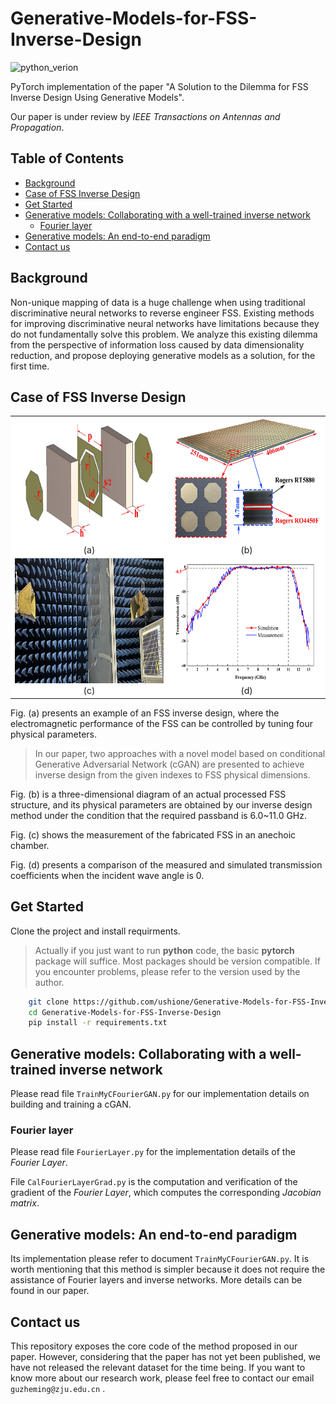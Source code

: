 # Generative-Models-for-FSS-Inverse-Design
![python_verion](https://user-images.githubusercontent.com/87009163/168636733-f6c303bd-6f3f-4215-b008-c37ea05c0921.svg)

PyTorch implementation of the paper "A Solution to the Dilemma for FSS Inverse Design Using Generative Models".

Our paper is under review by *IEEE Transactions on Antennas and Propagation*.

## Table of Contents

- [Background](#background)
- [Case of FSS Inverse Design](#case-of-fss-inverse-design)
- [Get Started](#get-started)
- [Generative models: Collaborating with a well-trained inverse network](#generative-models-collaborating-with-a-well-trained-inverse-network)
	- [Fourier layer](#fourier-layer)
- [Generative models: An end-to-end paradigm](#generative-models-an-end-to-end-paradigm)
- [Contact us](#contact-us)

## Background
Non-unique mapping of data is a huge challenge when using traditional discriminative neural networks to reverse engineer FSS. Existing methods for improving discriminative neural networks have limitations because they do not fundamentally solve this problem. We analyze this existing dilemma from the perspective of information loss caused by data dimensionality reduction, and propose deploying generative models as a solution, for the first time.

## Case of FSS Inverse Design
<table align="center" bgcolor="white">
    <tr>
        <td align="center"><img id="Case" src="https://github.com/ushione/Generative-Models-for-FSS-Inverse-Design/blob/main/Img/Case.jpg" width="320" height="200" alt="Case"/><br><span>(a)</span></td>
        <td align="center"><img id="Result" src="https://github.com/ushione/Generative-Models-for-FSS-Inverse-Design/blob/main/Img/Result.jpg" width="320" height="200" alt="Result"/><br><span>(b)</span></td></td>
    </tr>
    <tr>
        <td align="center"><img id="Measurement" src="https://github.com/ushione/Generative-Models-for-FSS-Inverse-Design/blob/main/Img/Measurement.jpg" width="320" height="200" alt="Measurement"/><br><span>(c)</span></td></td>
        <td align="center"><img id="Verification" src="https://github.com/ushione/Generative-Models-for-FSS-Inverse-Design/blob/main/Img/Verification.jpg" width="320" height="200" alt="Verification"/><br><span>(d)</span></td></td>
    </tr>
</table>

Fig. (a) presents an example of an FSS inverse design, where the electromagnetic performance of the FSS can be controlled by tuning four physical parameters.
> In our paper, two approaches with a novel model based on conditional Generative Adversarial Network (cGAN) are presented to achieve inverse design from the given indexes to FSS physical dimensions.

Fig. (b) is a three-dimensional diagram of an actual processed FSS structure, and its physical parameters are obtained by our inverse design method under the condition that the required passband is 6.0~11.0 GHz.

Fig. (c) shows the measurement of the fabricated FSS in an anechoic chamber.

Fig. (d) presents a comparison of the measured and simulated transmission coefficients when the incident wave angle is 0.

## Get Started
Clone the project and install requirments.
> Actually if you just want to run **python** code, the basic **pytorch** package will suffice. Most packages should be version compatible. If you encounter problems, please refer to the version used by the author. 

```sh
    git clone https://github.com/ushione/Generative-Models-for-FSS-Inverse-Design.git
    cd Generative-Models-for-FSS-Inverse-Design
    pip install -r requirements.txt
```
## Generative models: Collaborating with a well-trained inverse network

Please read file `TrainMyCFourierGAN.py` for our implementation details on building and training a cGAN.

### Fourier layer

Please read file `FourierLayer.py` for the implementation details of the *Fourier Layer*.

File `CalFourierLayerGrad.py` is the computation and verification of the gradient of the *Fourier Layer*, which computes the corresponding *Jacobian matrix*.

## Generative models: An end-to-end paradigm

Its implementation please refer to document `TrainMyCFourierGAN.py`. It is worth mentioning that this method is simpler because it does not require the assistance of Fourier layers and inverse networks. More details can be found in our paper.

## Contact us

This repository exposes the core code of the method proposed in our paper. However, considering that the paper has not yet been published, we have not released the relevant dataset for the time being. If you want to know more about our research work, please feel free to contact our email `guzheming@zju.edu.cn`  .
